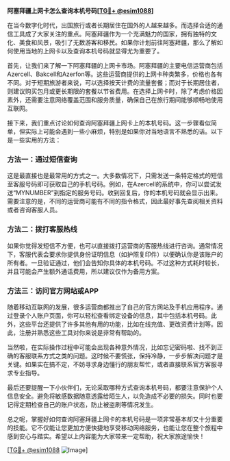 **阿塞拜疆上网卡怎么查询本机号码[[TG💪+ @esim1088](https://t.me/s/esim1088)]**

在当今数字化时代，出国旅行或者长期居住在国外的人越来越多。而选择合适的通信工具成了大家关注的重点。阿塞拜疆作为一个充满魅力的国家，拥有独特的文化、美食和风景，吸引了无数游客和移民。如果你计划前往阿塞拜疆，那么了解如何使用当地的上网卡以及查询本机号码就显得尤为重要了。

首先，让我们来了解一下阿塞拜疆的上网卡市场。阿塞拜疆的主要电信运营商包括Azercell、Bakcell和Azerfon等。这些运营商提供的上网卡种类繁多，价格也各有不同。对于短期旅游者来说，可以选择按天计费的流量套餐；而对于长期居住者，则建议购买包月或更长期限的套餐以节省费用。在选择上网卡时，除了考虑价格因素外，还需要注意网络覆盖范围和服务质量，确保自己在旅行期间能够顺畅地使用互联网。

接下来，我们重点讨论如何查询阿塞拜疆上网卡上的本机号码。这一步骤看似简单，但实际上可能会遇到一些小麻烦，特别是如果你对当地语言不熟悉的话。以下是一些实用的方法：

### 方法一：通过短信查询
这是最直接也是最常用的方式之一。大多数情况下，只需发送一条特定格式的短信至客服号码即可获取自己的手机号码。例如，在Azercell的系统中，你可以尝试发送“MYNUMBER”到指定的服务号码。收到回复后，你的本机号码就会显示出来。需要注意的是，不同的运营商可能有不同的指令格式，因此最好事先查阅相关资料或者咨询客服人员。

### 方法二：拨打客服热线
如果你觉得发短信不方便，也可以直接拨打运营商的客服热线进行咨询。通常情况下，客服代表会要求你提供身份证明信息（如护照复印件）以便确认你是该账户的所有者。一旦验证通过，他们会告知你具体的本机号码。不过这种方式耗时较长，并且可能会产生额外通话费用，所以建议仅作为备用方案。

### 方法三：访问官方网站或APP
随着移动互联网的发展，很多运营商都推出了自己的官方网站及手机应用程序。通过登录个人账户页面，你可以轻松查看绑定设备的信息，其中包括本机号码。此外，这些平台还提供了许多其他有用的功能，比如在线充值、更改资费计划等。因此，注册并熟悉这些工具对你来说是非常有帮助的。

当然啦，在实际操作过程中可能会出现各种意外情况，比如忘记密码啦、找不到正确的客服联系方式之类的问题。这时候不要慌张，保持冷静，一步步解决问题才是关键。如果实在搞不定，不妨寻求身边懂行的朋友帮忙，或者直接联系官方客服寻求专业指导。

最后还要提醒一下小伙伴们，无论采取哪种方式查询本机号码，都要注意保护个人信息安全。避免将敏感数据随意透露给陌生人，以免造成不必要的损失。同时也要记得定期检查自己的账户状态，防止被盗刷等情况发生。

总之呢，掌握好如何查询阿塞拜疆上网卡的本机号码是一项非常基本却又十分重要的技能。它不仅能让您更加方便快捷地享受移动网络服务，也能让您在整个旅程中感到安心与踏实。希望以上内容能为大家带来一定帮助，祝大家旅途愉快！

[[TG💪+ @esim1088](https://t.me/s/esim1088) ![Image](https://i.postimg.cc/4NQfJmqS/Snipaste-2025-05-13-00-14-12.png)]